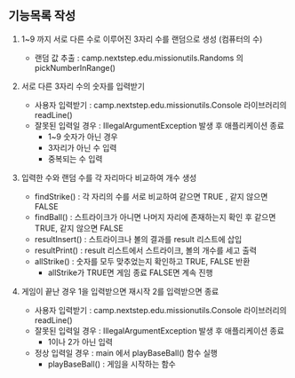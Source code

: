 ## 기능목록 작성
1. 1~9 까지 서로 다른 수로 이루어진 3자리 수를 랜덤으로 생성 (컴퓨터의 수)
   - 랜덤 값 추출 : camp.nextstep.edu.missionutils.Randoms 의 pickNumberInRange()
   

2. 서로 다른 3자리 수의 숫자를 입력받기
   - 사용자 입력받기 : camp.nextstep.edu.missionutils.Console 라이브러리의 readLine()
   - 잘못된 입력일 경우 : IllegalArgumentException 발생 후 애플리케이션 종료
     - 1~9 숫자가 아닌 경우
     - 3자리가 아닌 수 입력
     - 중복되는 수 입력


3. 입력한 수와 랜덤 수를 각 자리마다 비교하여 개수 생성
   - findStrike() : 각 자리의 수를 서로 비교하여 같으면 TRUE , 같지 않으면 FALSE
   - findBall() : 스트라이크가 아니면 나머지 자리에 존재하는지 확인 후 같으면 TRUE, 같지 않으면 FALSE
   - resultInsert() : 스트라이크나 볼의 결과를 result 리스트에 삽입
   - resultPrint() : result 리스트에서 스트라이크, 볼의 개수를 세고 출력
   - allStrike() : 숫자를 모두 맞추었는지 확인하고 TRUE, FALSE 반환
      - allStrike가 TRUE면 게임 종료 FALSE면 계속 진행


4. 게임이 끝난 경우 1을 입력받으면 재시작 2를 입력받으면 종료
   - 사용자 입력받기 : camp.nextstep.edu.missionutils.Console 라이브러리의 readLine()
   - 잘못된 입력일 경우 : IllegalArgumentException 발생 후 애플리케이션 종료
      - 1이나 2가 아닌 입력
   - 정상 입력일 경우 : main 에서 playBaseBall() 함수 실행
     - playBaseBall() : 게임을 시작하는 함수

 
    
